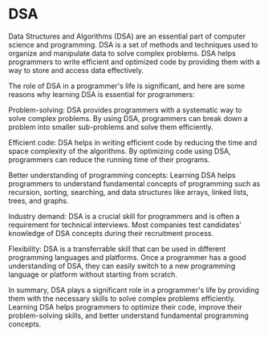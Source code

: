 # DSA

Data Structures and Algorithms (DSA) are an essential part of computer science and programming. DSA is a set of methods and techniques used to organize and manipulate data to solve complex problems. DSA helps programmers to write efficient and optimized code by providing them with a way to store and access data effectively.

The role of DSA in a programmer's life is significant, and here are some reasons why learning DSA is essential for programmers:

Problem-solving: DSA provides programmers with a systematic way to solve complex problems. By using DSA, programmers can break down a problem into smaller sub-problems and solve them efficiently.

Efficient code: DSA helps in writing efficient code by reducing the time and space complexity of the algorithms. By optimizing code using DSA, programmers can reduce the running time of their programs.

Better understanding of programming concepts: Learning DSA helps programmers to understand fundamental concepts of programming such as recursion, sorting, searching, and data structures like arrays, linked lists, trees, and graphs.

Industry demand: DSA is a crucial skill for programmers and is often a requirement for technical interviews. Most companies test candidates' knowledge of DSA concepts during their recruitment process.

Flexibility: DSA is a transferrable skill that can be used in different programming languages and platforms. Once a programmer has a good understanding of DSA, they can easily switch to a new programming language or platform without starting from scratch.

In summary, DSA plays a significant role in a programmer's life by providing them with the necessary skills to solve complex problems efficiently. Learning DSA helps programmers to optimize their code, improve their problem-solving skills, and better understand fundamental programming concepts.
